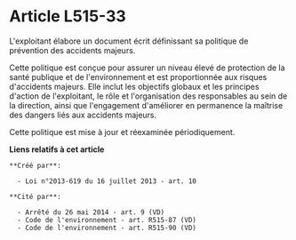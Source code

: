 # Article L515-33

L'exploitant élabore un document écrit définissant sa politique de prévention des accidents majeurs. 

Cette politique est conçue pour assurer un niveau élevé de protection de la santé publique et de l'environnement et est
proportionnée aux risques d'accidents majeurs. Elle inclut les objectifs globaux et les principes d'action de l'exploitant,
le rôle et l'organisation des responsables au sein de la direction, ainsi que l'engagement d'améliorer en permanence la
maîtrise des dangers liés aux accidents majeurs. 

Cette politique est mise à jour et réexaminée périodiquement.

**Liens relatifs à cet article**

	**Créé par**:

	  - Loi n°2013-619 du 16 juillet 2013 - art. 10

	**Cité par**:

	  - Arrêté du 26 mai 2014 - art. 9 (VD)
	  - Code de l'environnement - art. R515-87 (VD)
	  - Code de l'environnement - art. R515-90 (VD)
